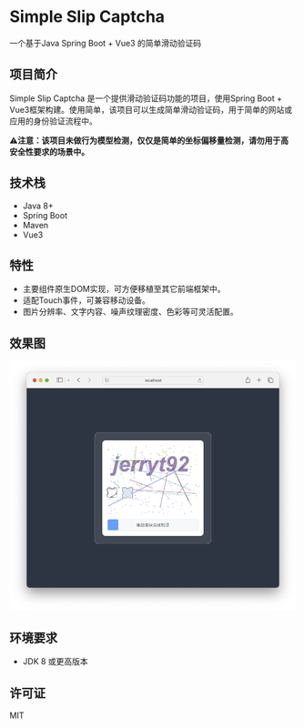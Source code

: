 # Simple Slip Captcha

一个基于Java Spring Boot + Vue3 的简单滑动验证码

## 项目简介

Simple Slip Captcha 是一个提供滑动验证码功能的项目，使用Spring Boot + Vue3框架构建。使用简单，该项目可以生成简单滑动验证码，用于简单的网站或应用的身份验证流程中。

⚠️**注意：该项目未做行为模型检测，仅仅是简单的坐标偏移量检测，请勿用于高安全性要求的场景中。**

## 技术栈

- Java 8+
- Spring Boot
- Maven
- Vue3

## 特性

- 主要组件原生DOM实现，可方便移植至其它前端框架中。
- 适配Touch事件，可兼容移动设备。
- 图片分辨率、文字内容、噪声纹理密度、色彩等可灵活配置。

## 效果图
 
![Demo](./demo.png)

## 环境要求

- JDK 8 或更高版本

## 许可证

MIT